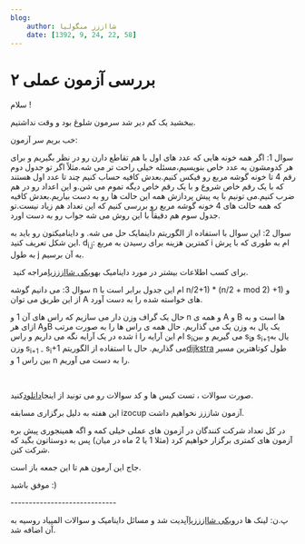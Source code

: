 ```yaml
---
blog:
    author: شااززز منگولیا
    date: [1392, 9, 24, 22, 58]
---
```

# بررسی آزمون عملی ۲

<div class="cnt">
سلام !<p></p>
<p>ببخشید یک کم دیر شد سرمون شلوغ بود و وقت نداشتیم.</p>
<p>خب بریم سر آزمون:</p>
<p>سوال 1: اگر همه خونه هایی که عدد های اول با هم تقاطع دارن رو در نظر بگیریم و برای هر کدومشون یه عدد خاص بنویسیم،مسئله خیلی راحت تر می شه.مثلاً اگر تو جدول دوم رقم 4 تا خونه گوشه مربع رو فیکس کنیم.بعدش کافیه حساب کنیم چند تا عدد اول هستند که با یک رقم خاص شروع و با یک رقم خاص دیگه تموم می شن.و این اعداد رو در هم ضرب کنیم.می تونیم با یه پیش پردازش همه این حالت ها رو به دست بیاریم.بعدش کافیه که همه حالت های 4 خونه گوشه مربع رو بررسی کنیم که این تعداد هم زیاد نیست.تو جدول سوم هم دقیقاً با این روش می شه جواب رو به دست اورد.</p>
<p>سوال 2: این سوال با استفاده از الگوریتم داینمایک حل می شه. و داینامیکتون رو باید به این شکل تعریف کنید. d<sub>i,j</sub>: کمترین هزینه برای رسیدن به مربع i ام به طوری که با پرش به طول j به آن برسیم.</p>
<p> برای کسب اطلاعات بیشتر در مورد داینامیک به<a href="http://shaazzz.blogfa.com/page/wiki.aspx">ویکی شاازززیا</a>مراجه کنید. </p>
<p>سوال 3: می دانیم گوشه n ام این جدول برابر است با n/2+1) * (n/2 + mod 2) +1) و از این طریق می توان A های خواسته شده را به دست آورد.</p>
<p>حال یک گراف وزن دار می سازیم که راس های آن 1 و n و همه ی A و B ها است و به ازای هر AوB یک یال به وزن یک می گذاریم. حال همه ی راس ها را به صورت مرتب شده در یک آرایه نگه می داریم و راس i ام این آرایه را s<sub>i</sub>می گیریم و بین s<sub>i</sub>و s<sub>i+1</sub>یال به وزن<sub> </sub>s<sub>i+1 -</sub> s<sub>i</sub>+1 می گذاریم. حال با استفاده از الگوریتم<a href="http://en.wikipedia.org/wiki/Dijkstra's_algorithm">dijkstra</a> طول کوتاهترین مسیر بین راس 1 و n را به دست می آوریم.</p>
<p><br/></p>
<p>صورت سوالات ، تست کیس ها و کد سوالات رو می تونید از اینجا<a href="http://bayanbox.ir/id/5106417831568194200?info">دانلود</a>کنید.</p>
<p>این هفته به دلیل برگزاری مسابقه izocup آزمون شاززز نخواهیم داشت.</p>
<p>در کل تعداد شرکت کنندگان در آزمون های عملی خیلی کمه و اگه همینجوری پیش بره آزمون های کمتری برگزار خواهیم کرد (مثلا 1 یا 2 ماه در میان) پس به دوستاتون بگید که شرکت کنن.</p>
<p>جاج این آرمون هم تا این جمعه باز است.</p>
<p>موفق باشید :)</p>
<p>-----------------------------</p>
<p>پ.ن: لینک ها در<a href="http://shaazzz.blogfa.com/page/wiki">ویکی شاازززیا</a>آپدیت شد و مسائل داینامیک و سوالات المپیاد روسیه به آن اضافه شد.</p>
<p><br/></p>
</div>
